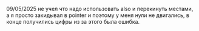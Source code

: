 09/05/2025
не учел что надо использовать also и перекинуть местами, а я просто закидывал в pointer и поэтому у меня нули не двигались, в конце получились цифры из за этого была ошибка.


